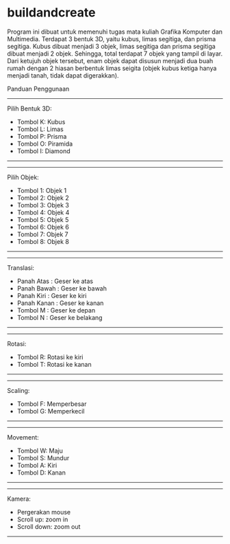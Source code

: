 # buildandcreate
Program ini dibuat untuk memenuhi tugas mata kuliah Grafika Komputer dan Multimedia. 
Terdapat 3 bentuk 3D, yaitu kubus, limas segitiga, dan prisma segitiga.
Kubus dibuat menjadi 3 objek, limas segitiga dan prisma segitiga dibuat menjadi 2 objek. Sehingga, total terdapat 7 objek yang tampil di layar.
Dari ketujuh objek tersebut, enam objek dapat disusun menjadi dua buah rumah dengan 2 hiasan berbentuk limas seigita (objek kubus ketiga hanya menjadi tanah, tidak dapat digerakkan).


Panduan Penggunaan

--------------------
Pilih Bentuk 3D:
- Tombol K: Kubus
- Tombol L: Limas
- Tombol P: Prisma
- Tombol O: Piramida
- Tombol I: Diamond
--------------------

-------------------
Pilih Objek:
- Tombol 1: Objek 1
- Tombol 2: Objek 2
- Tombol 3: Objek 3
- Tombol 4: Objek 4
- Tombol 5: Objek 5
- Tombol 6: Objek 6
- Tombol 7: Objek 7
- Tombol 8: Objek 8
-------------------

-----------------------------------
Translasi:
- Panah Atas	: Geser ke atas
- Panah Bawah	: Geser ke bawah
- Panah Kiri	: Geser ke kiri
- Panah Kanan	: Geser ke kanan
- Tombol M	: Geser ke depan
- Tombol N	: Geser ke belakang
-----------------------------------

---------------------------
Rotasi:
- Tombol R: Rotasi ke kiri
- Tombol T: Rotasi ke kanan
---------------------------

-----------------------
Scaling:
- Tombol F: Memperbesar
- Tombol G: Memperkecil
-----------------------

-----------------------
Movement:
- Tombol W: Maju
- Tombol S: Mundur
- Tombol A: Kiri
- Tombol D: Kanan
-----------------------

-----------------------
Kamera:
- Pergerakan mouse
- Scroll up: zoom in
- Scroll down: zoom out
-----------------------

